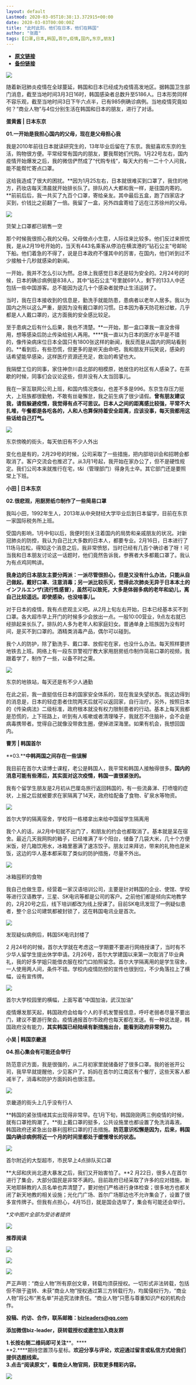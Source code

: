 ```yaml
---
layout: default
Lastmod: 2020-03-05T10:38:13.372915+00:00
date: 2020-03-03T00:00:00Z
title: "此时此刻，他们在日本，他们在韩国"
author: "张霞"
tags: [口罩,日本,韩国,首尔,疫情,国内,东京,朋友]
---
```


* [**原文链接**](https://mp.weixin.qq.com/s/Pbhq9FwXZhJWZe7J6oS7Vg)
* [**备份链接**](http://archive.ph/R4IQx)


![](/images/post/3dceecd6ecc80b2ebf529f35a8fd571d.jpg)

  

随着新冠肺炎疫情在全球蔓延，韩国和日本已经成为疫情高发地区。据韩国卫生部门消息，截至当地时间3月3日16时，韩国感染者总数升至5186人。日本形势同样不容乐观，截至当地时间3日下午六点半，已有985例确诊病例。当地疫情究竟如何？“商业人物”与4位分别生活在韩国和日本的朋友，进行了对话。

  

  

**蛋黄酱 | 日本东京**

**01.一开始是我担心国内的父母，现在是父母担心我**

  

我是2010年前往日本就读研究生的，13年毕业后留在了东京。我挺喜欢东京的生活，购物很方便。平常经常有国内的朋友，要我帮她们代购。1月22号左右，国内疫情开始爆发之后，我的微信俨然成了“代购专线”，每天大约有一二十个人问我，能不能帮忙寄点口罩。

这给我造成了很大的困扰。**因为1月25左右，日本就很难买到口罩了，我住的地方，药妆店每天清晨就开始排长队了。排队的人大都和我一样，是往国内寄的。**前前后后，我一共买了九百个口罩，寄给亲友。其中最后五盒，跑了四家店才买到，价钱比之前翻了一倍。我留了一盒，另外四盒寄给了远在江苏徐州的父母。

  

![](/images/post/0f6ef677ba8fe832ad339bd3a64c2391.jpg)

货架上口罩都已销售一空  

  

那个时候我很担心我的父母。父母做点小生意，人际往来比较多。他们反过来担忧我，是从2月19号开始的，当天有443名乘客从停泊在横滨港的“钻石公主”号邮轮下船。他们着急的不得了，说是日本政府不懂其中的厉害，在国内，他们听到过不少接触十几秒就感染的新闻。

  

一开始，我并不怎么引以为然。总体上我感觉日本还是较为安全的。2月24号的时候，日本的确诊病例是838人，其中“钻石公主”号里就691人，剩下的133人中还包括一些中国游客。总不能因为这几十个感染者就停止生活运转了。

  

当时，我在日本接收到的信息是，勤洗手就能防患，患病者以老年人居多。我以为国内之所以这么严重，是因为没有戴口罩的习惯。日本因为春天防花粉过敏，几乎都是人人戴口罩的，这方面我的安全感比较足。

  

至于患病之后有什么后果，我也不清楚。**一开始，那一盒口罩我一直没舍得用，想等感染后防止传染给别人再用。****我一直以为日本的医疗水平是不错的，像传染病床位日本全国只有1800张这样的新闻，我反而是从国内的网站看到的。**看到后，有些恐慌，但更多的是听天由命吧，我和朋友开玩笑说，感染的话希望能早感染，这样医疗资源还充足，救治的希望也大。

  

我隔壁工位的同事，家住神奈川县北部的相模原，她居住的社区有人感染了。在茶歇的时候，同事们会议论这些，但并没有人太当回事儿。

  

我在一家互联网公司上班，和国内情况类似，也差不多是996。东京生存压力挺大，上班族都很勤勉，不敢有丝毫懈怠，我之前生病了很少请假。**曾有朋友建议我，请假躲避疫情，我觉得有点不可思议。日本人之间的距离感比较强，平常不大扎堆，午餐都是各吃各的，人和人也算保持着安全距离，应该没事，每天我都用这些话给自己打气。**

![](/images/post/2bb6f3793748921ae3587f22290ee9e8.jpg)

东京傍晚的街头，每天依旧有不少人外出  

  

变化也是有的，2月29号的时候，公司采取了一些措施，把内部培训会和招聘会都取消了。客户交流会也推迟了。从3月1号起，我开始在家办公了，但不是硬性规定。我们公司本来就推行在宅，t&l（管理部门）得身先士卒。其它部门还是要照常上下班。

  

  

**小田 | 日本东京**

**02.很悲观，用厨房纸巾制作了一些简易口罩**

  

我叫小田，1992年生人，2013年从中央财经大学毕业后到日本留学，目前在东京一家国际税务所上班。

  

受国内影响，1月中旬以后，我便时刻关注着国内的局势和亲戚朋友的状况。对新冠肺炎的防控，我认为自己比大多数的日本人，都要专业。2月16日，日本进行了11场马拉松，得知这个消息之后，我非常愤怒，当时已经有几百个确诊者了呀！可当我和日本朋友讨论这一话题时，他们竟然告诉我，参赛者大多都戴口罩了。我认为有点鸡同鸭讲。

  

**我身边的日本朋友主要分两派：一派尽管很担心，但是又没有什么办法，只能从自己做起，戴好口罩、注意消毒；另一派比较乐天，觉得此次肺炎无异于日本本土的インフルエンザ(流行性感冒），虽然可以致死，大多是体弱多病的老年和幼儿，离自己比较遥远。即使感染，也没啥事儿。**

  

对于日本的疫情，我有点悲观主义吧。从2月上旬左右开始，日本已经基本买不到口罩。各大超市早上开门的时候多少会放出一点。一般10:00营业，9点左右就已经排起来长队了。排队的人多为老年人和家庭妇女。普通单身上班族因为没有时间，是买不到口罩的。酒精类消毒产品，偶尔可以碰到。

  

我个人的防护，除了勤洗手、戴口罩、放假宅在家，也没什么办法。每天照样要挤地铁去上班。网络上有一段东京警视厅教大家用厨房纸巾制作简易口罩的视频，我跟着学了，制作了一些，以备不时之需。

  

![](/images/post/edcb9346ae16c22e875da40d104db6ca.jpg)

东京的地铁站，每天还是有不少人通勤

  

在此之前，我一直挺信任日本的国家安全体系的，现在我呈失望状态。我这边得到的消息是，日本的轻症患者住院两天后就可以返回家，自行治疗。另外，按照日本的《传染病法》二级标准，政府根本就没有权力限制患者的行动。基本上每天我都是恐慌的，上下班路上，听到有人咳嗽或者清理嗓子，我就忍不住脑补，会不会是病毒携带者。觉得自己就像没带救生圈，便掉进深海里。如果有机会，我想回国内。

  

  

**曹芳 | 韩国首尔**

**03.****中韩两国之间存在一些误解**

  

我目前在首尔大读博士课程，老公是韩国人，我平常和韩国人接触得很多。**国内的消息可能有些滞后，其实面对这次疫情，韩国一直很紧张的。**

  

我有个留学生朋友是2月初从巴厘岛旅行返回韩国的，有一些流鼻涕、打喷嚏的症状，上报之后就被要求在家隔离了14天，政府给配备了食物、矿泉水等物资。

  

![](/images/post/4572e38bdf5fcd8f6c6ea800cc95c3c0.jpg)

首尔大学的隔离宿舍，学校将一栋楼拿出来给中国留学生隔离用

  

我个人的话，从2月中旬就不出门了，和朋友的约会也都取消了。基本就是呆在宿舍。最近几天我网购的箱子，已经堆满了半个阳台，储备了几袋大米，几十个方便米饭，好几箱饮用水，冰箱里塞满了速冻饺子。朋友过来拜访，带来的礼物也是米饭，这边的华人基本都采取了类似的防护措施，尽量不外出。

  

![](/images/post/a177487e854119b0fef7daddfa16222b.jpg)

冰箱囤积的食物  

我自己也做生意，经营着一家汉语培训公司，主要是针对韩国的企业、使馆、学校等进行汉语教学，三星、SK电讯等都是公司的客户。之前他们都是倾向实地教学的，2月20号之后，线下培训都改为线上授课了。目前SK电讯发现了一例疑似患者，整个总公司建筑都被封锁了，这在韩国电讯业是首次。

  

![](/images/post/36a42147aa397456fa34d1f190236fe9.jpg)

发现疑似病例后，韩国SK电讯封楼了  

  

2 月24号的时候，首尔大学就在考虑这一学期要不要进行网络授课了，当时有不少华人留学生提出休学申请。2月26号，首尔大学建国以来第一次取消了毕业典礼，我的好多学姐只能借衣服在校门口拍照留念。首尔大学隔离用的是学生宿舍，一人使用两人间，条件不错。学校内疫情防控的宣传也很到位，不少角落拉上了横幅，设有宣传牌。

![](/images/post/6873e66cfe536f6258c24dd544dcce69.jpg)

首尔大学校园里的横幅，上面写着“中国加油，武汉加油”

  

疫情爆发那天起，韩国政府会给每个人的手机发警报信息，呼吁老弱者尽量不要出门，建议不要游行聚会。疫情通报首尔市政府也每天都在发送。有一种说法是，韩国政府没有能力，**其实韩国已经陆续有新措施出台，能看到政府非常努力。**

  

  

**小吴 | 韩国京畿道**

**04.担心集会有可能还会举行**

  

防范意识方面，我是很强的，从二月初家里就储备好了很多口罩。我的爸爸开公司，我早早就提醒他，少见客户了。妈妈在首尔的江南区有个餐厅，这些天客人都减半了，消毒和防护方面妈妈也很注意。

  

![](/images/post/ee0c007ccaff2a799988e5b95ef17d03.jpg)

京畿道的街头上几乎没有行人  

  

**韩国的紧张情绪其实出现得非常早。在1月下旬，韩国刚刚两三例疫情的时候，就有口罩抢购潮了。**街上戴口罩的挺多，公共设施里也都设置了免洗消毒液。韩国政府还紧急出台暴利囤积口罩的打击措施。**防范意识松懈是因为，后来，韩国国内确诊病例将近一个月的时间里都处于缓慢增长的状态。**

  

![](/images/post/b2d5098b97f2b70c4010c1cf7934591f.jpg)

首尔附近的大型超市，市民早上4点排队买口罩

  

**大邱和庆尚北道大暴发之后，我们又开始害怕了。**2 月22日，很多人在首尔进行了集会，大部分国民是非常不满的。目前政府已经采取了许多的应对措施，新天地耶稣教的人员名单也弄清楚了，要对他们严格进行身体检查；很多地方也都关闭了新天地教的相关设施；光化门广场、首尔广场那边也不允许集会了，设置了很多宣传牌子。但我有点担心，4月15日，就是国会选举了，集会有可能还会举行。

_\*文中图片全部为受访者提供_  

![](/images/post/51559812fd2d41e0c82ef9f743b18da7.jpg)

  

  

  

  

  

  

  

  

**推荐阅读**

  

[![](/images/post/56c424c25b16c38db0cae6569a9cd808.jpg)](http://mp.weixin.qq.com/s?__biz=MzIyNzEyNTYyNA==&mid=2650023316&idx=1&sn=3afb07dc9adc56fd551e7ed1c1b9dab8&chksm=f0657583c712fc950dd5cee775f95f8e3a540c6a1eaf5373d08b0b8a877564381945bc13070d&scene=21#wechat_redirect)

[![](/images/post/4007f17b2dc97e5c12b5706d8ebd0120.jpg)](http://mp.weixin.qq.com/s?__biz=MzIyNzEyNTYyNA==&mid=2650023299&idx=1&sn=ca84ea66dbd6e7248c7607aba2a7ab3a&chksm=f0657594c712fc82923d078cf866ca8a4538218ec0eb82cad42c8f7acc9924f7afc862b175bc&scene=21#wechat_redirect)

[![](/images/post/0193fbefd30965e52477d6e726fb1fca.jpg)](http://mp.weixin.qq.com/s?__biz=MzIyNzEyNTYyNA==&mid=2650023276&idx=1&sn=4bec1bac605b1842f93ed792ee8f070c&chksm=f065757bc712fc6dc61d8f7a6346e22cf971678162d152c362a65961fce708e66c24ce2f3821&scene=21#wechat_redirect)

严正声明：“商业人物”所有原创文章，转载均须获授权。一切形式非法转载，包括但不限于盗转、未获“商业人物”授权通过第三方转载行为，均属侵权行为，“商业人物”将公布“黑名单”并追究法律责任。“商业人物”只愿与尊重知识产权的机构合作。

  

**投稿、约访、合作，联系邮箱：bizleaders@qq.com**

**添加微信biz-leader，获转载授权或邀您加入商友群**

**1.**长按右侧二维码即可关注******。****  
**2.****期待您置顶与星标。****欢迎分享与评论，欢迎通过留言或私信方式给我们提供选题线索**。  
**3.点击“阅读原文”，看商业人物官网，获取更多精彩内容**。**

![](/images/post/7e38fc7f97f96b3c934b6988973eafed.jpg)

